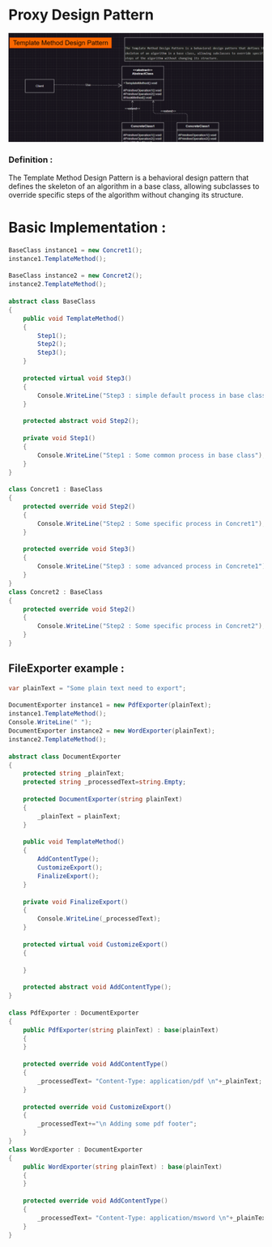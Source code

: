 # Proxy Design Pattern

![Uml Diagram](https://raw.githubusercontent.com/MDindar/DesignPatterns/refs/heads/main/TemplateMethod/assets/image.png)

### Definition :

The Template Method Design Pattern is a behavioral design pattern that defines the skeleton of an algorithm in a base class, allowing subclasses to override specific steps of the algorithm without changing its structure.

# Basic Implementation :

```cs
BaseClass instance1 = new Concret1();
instance1.TemplateMethod();

BaseClass instance2 = new Concret2();
instance2.TemplateMethod();

abstract class BaseClass
{
    public void TemplateMethod()
    {
        Step1();
        Step2();
        Step3();
    }

    protected virtual void Step3()
    {
        Console.WriteLine("Step3 : simple default process in base class");
    }

    protected abstract void Step2();

    private void Step1()
    {
        Console.WriteLine("Step1 : Some common process in base class");
    }
}

class Concret1 : BaseClass
{
    protected override void Step2()
    {
        Console.WriteLine("Step2 : Some specific process in Concret1");
    }

    protected override void Step3()
    {
        Console.WriteLine("Step3 : some advanced process in Concrete1");
    }
}
class Concret2 : BaseClass
{
    protected override void Step2()
    {
        Console.WriteLine("Step2 : Some specific process in Concret2");
    }
}
```

## FileExporter example :

```cs
var plainText = "Some plain text need to export";

DocumentExporter instance1 = new PdfExporter(plainText);
instance1.TemplateMethod();
Console.WriteLine(" ");
DocumentExporter instance2 = new WordExporter(plainText);
instance2.TemplateMethod();

abstract class DocumentExporter
{
    protected string _plainText;
    protected string _processedText=string.Empty;

    protected DocumentExporter(string plainText)
    {
        _plainText = plainText;
    }

    public void TemplateMethod()
    {
        AddContentType();
        CustomizeExport();
        FinalizeExport();
    }

    private void FinalizeExport()
    {
        Console.WriteLine(_processedText);
    }

    protected virtual void CustomizeExport()
    {

    }

    protected abstract void AddContentType();
}

class PdfExporter : DocumentExporter
{
    public PdfExporter(string plainText) : base(plainText)
    {
    }

    protected override void AddContentType()
    {
        _processedText= "Content-Type: application/pdf \n"+_plainText;
    }

    protected override void CustomizeExport()
    {
        _processedText+="\n Adding some pdf footer";
    }
}
class WordExporter : DocumentExporter
{
    public WordExporter(string plainText) : base(plainText)
    {
    }

    protected override void AddContentType()
    {
        _processedText= "Content-Type: application/msword \n"+_plainText;
    }
}
```
